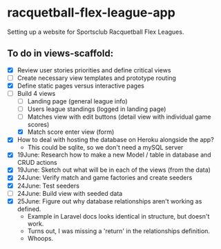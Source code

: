 # racquetball-flex-league-app
Setting up a website for Sportsclub Racquetball Flex Leagues.

## To do in views-scaffold:
- [x] Review user stories priorities and define critical views
- [ ] Create necessary view templates and prototype routing
- [x] Define static pages versus interactive pages
- [ ] Build 4 views
  - [ ] Landing page (general league info)
  - [ ] Users league standings (logged in landing page)
  - [ ] Matches view with edit buttons (detail view with individual game scores)
  - [x] Match score enter view (form)
- [x] How to deal with hosting the database on Heroku alongside the app?
  * This could be sqlite, so we don't need a mySQL server
- [x] 19June: Research how to make a new Model / table in database and CRUD actions
- [x] 19June: Sketch out what will be in each of the views (from the data)
- [x] 24June: Verify match and game factories and create seeders
- [x] 24June: Test seeders
- [ ] 24June: Build view with seeded data
- [x] 25June: Figure out why database relationships aren't working as defined.
  * Example in Laravel docs looks identical in structure, but doesn't work.
  * Turns out, I was missing a 'return' in the relationships definition.
  * Whoops.
